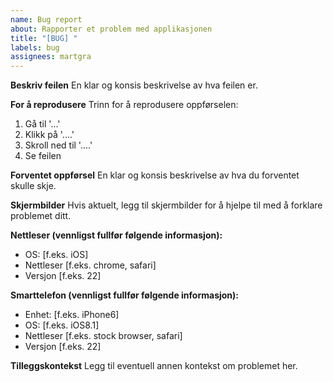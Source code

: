 ```yaml
---
name: Bug report
about: Rapporter et problem med applikasjonen
title: "[BUG] "
labels: bug
assignees: martgra
---
```


**Beskriv feilen**
En klar og konsis beskrivelse av hva feilen er.

**For å reprodusere**
Trinn for å reprodusere oppførselen:
1. Gå til '...'
2. Klikk på '....'
3. Skroll ned til '....'
4. Se feilen

**Forventet oppførsel**
En klar og konsis beskrivelse av hva du forventet skulle skje.

**Skjermbilder**
Hvis aktuelt, legg til skjermbilder for å hjelpe til med å forklare problemet ditt.

**Nettleser (vennligst fullfør følgende informasjon):**
 - OS: [f.eks. iOS]
 - Nettleser [f.eks. chrome, safari]
 - Versjon [f.eks. 22]

**Smarttelefon (vennligst fullfør følgende informasjon):**
 - Enhet: [f.eks. iPhone6]
 - OS: [f.eks. iOS8.1]
 - Nettleser [f.eks. stock browser, safari]
 - Versjon [f.eks. 22]

**Tilleggskontekst**
Legg til eventuell annen kontekst om problemet her.